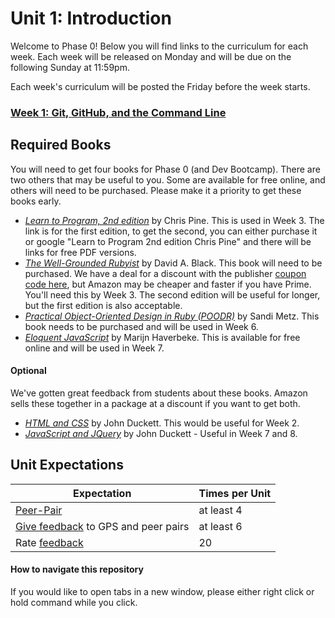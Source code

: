# Unit 1: Introduction

Welcome to Phase 0! Below you will find links to the curriculum for each week. Each week will be released on Monday and will be due on the following Sunday at 11:59pm.

Each week's curriculum will be posted the Friday before the week starts.

### [Week 1: Git, GitHub, and the Command Line](week-1/README.md)
<!-- ### [Week 2: HTML and CSS](week-2/README.md)
### [Week 3: Introduction to Ruby](week-3/README.md) -->

## Required Books
You will need to get four books for Phase 0 (and Dev Bootcamp). There are two others that may be useful to you. Some are available for free online, and others will need to be purchased. Please make it a priority to get these books early.

- *[Learn to Program, 2nd edition](https://pine.fm/LearnToProgram/)* by Chris Pine. This is used in Week 3.  The link is for the first edition, to get the second, you can either purchase it or google "Learn to Program 2nd edition Chris Pine" and there will be links for free PDF versions.
- *[The Well-Grounded Rubyist](http://www.manning.com/black3/)* by David A. Black. This book will need to be purchased. We have a deal for a discount with the publisher [coupon code here](https://github.com/Devbootcamp/phase-0-unit-1/blob/master/week-3/11-BONUS-challenges/Well-Grounded-Rubyist.md), but Amazon may be cheaper and faster if you have Prime. You'll need this by Week 3. The second edition will be useful for longer, but the first edition is also acceptable.
- *[Practical Object-Oriented Design in Ruby (POODR)](http://www.poodr.com/)* by Sandi Metz. This book needs to be purchased and will be used in Week 6.
- *[Eloquent JavaScript](http://eloquentjavascript.net/)* by Marijn Haverbeke. This is available for free online and will be used in Week 7.

#### Optional
We've gotten great feedback from students about these books. Amazon sells these together in a package at a discount if you want to get both.

- *[HTML and CSS](http://www.htmlandcssbook.com/)* by John Duckett. This would be useful for Week 2.
- *[JavaScript and JQuery](http://javascriptbook.com/)* by John Duckett - Useful in Week 7 and 8.

## Unit Expectations

Expectation | Times per Unit |
------------|----------|
[Peer-Pair](https://github.com/Devbootcamp/phase-0-handbook/blob/master/peer-pairing-sessions.md) | at least 4
[Give feedback](https://socrates.devbootcamp.com/feedback/new) to GPS and peer pairs | at least 6
Rate [feedback](https://socrates.devbootcamp.com/feedback) | 20

#### How to navigate this repository
If you would like to open tabs in a new window, please either right click or hold command while you click.

